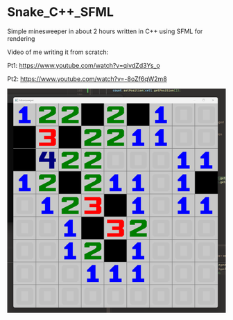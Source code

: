 # Snake_C++_SFML
Simple minesweeper in about 2 hours written in C++ using SFML for rendering

Video of me writing it from scratch: 

Pt1: https://www.youtube.com/watch?v=qivdZd3Ys_o

Pt2: https://www.youtube.com/watch?v=-8oZf6qW2m8

![Screenshot of the game running!](images/minesweeper.png)

